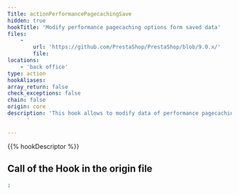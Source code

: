 ```yaml
---
Title: actionPerformancePagecachingSave
hidden: true
hookTitle: 'Modify performance pagecaching options form saved data'
files:
    -
        url: 'https://github.com/PrestaShop/PrestaShop/blob/9.0.x/'
        file: 
locations:
    - 'back office'
type: action
hookAliases: 
array_return: false
check_exceptions: false
chain: false
origin: core
description: 'This hook allows to modify data of performance pagecaching options form after it was saved
      '

---
```


{{% hookDescriptor %}}

## Call of the Hook in the origin file

```php
;
```

